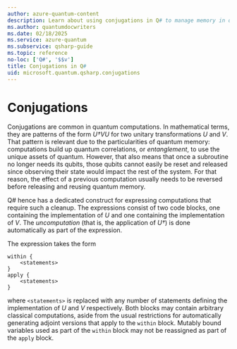 ```yaml
---
author: azure-quantum-content
description: Learn about using conjugations in Q# to manage memory in quantum programs.
ms.author: quantumdocwriters
ms.date: 02/18/2025
ms.service: azure-quantum
ms.subservice: qsharp-guide
ms.topic: reference
no-loc: ['Q#', '$$v']
title: Conjugations in Q#
uid: microsoft.quantum.qsharp.conjugations
---
```


# Conjugations

Conjugations are common in quantum computations. In mathematical terms, they are patterns of the form *U†VU* for two unitary transformations *U* and *V*. That pattern is relevant due to the particularities of quantum memory: computations build up quantum correlations, or *entanglement*, to use the unique assets of quantum. However, that also means that once a subroutine no longer needs its qubits, those qubits cannot easily be reset and released since observing their state would impact the rest of the system. For that reason, the effect of a previous computation usually needs to be reversed before releasing and reusing quantum memory.

Q# hence has a dedicated construct for expressing computations that require such a cleanup. The expressions consist of two code blocks, one containing the implementation of *U* and one containing the implementation of *V*. The *uncomputation* (that is, the application of *U†*) is done automatically as part of the expression.

The expression takes the form

```qsharp
within {
    <statements>
}
apply {
    <statements>
}
```

where `<statements>` is replaced with any number of statements defining the implementation of *U* and *V* respectively.
Both blocks may contain arbitrary classical computations, aside from the usual restrictions for automatically generating adjoint versions that apply to the `within` block. Mutably bound variables used as part of the `within` block may not be reassigned as part of the `apply` block.  
